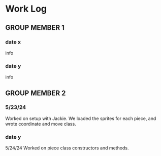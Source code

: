 # Work Log

## GROUP MEMBER 1

### date x

info

### date y

info


## GROUP MEMBER 2

### 5/23/24
Worked on setup with Jackie. We loaded the sprites for each piece, and wrote coordinate and move class.



### date y

5/24/24
Worked on piece class constructors and methods. 
